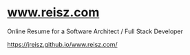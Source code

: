 # www.reisz.com
Online Resume for a Software Architect / Full Stack Developer

https://jreisz.github.io/www.reisz.com/
